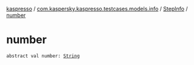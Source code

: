 [kaspresso](../../index.md) / [com.kaspersky.kaspresso.testcases.models.info](../index.md) / [StepInfo](index.md) / [number](./number.md)

# number

`abstract val number: `[`String`](https://kotlinlang.org/api/latest/jvm/stdlib/kotlin/-string/index.html)